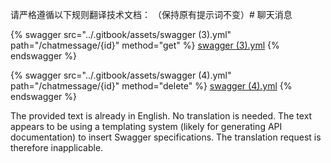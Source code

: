 请严格遵循以下规则翻译技术文档：
（保持原有提示词不变）# 聊天消息

{% swagger src="../.gitbook/assets/swagger (3).yml" path="/chatmessage/{id}" method="get" %}
[swagger (3).yml](<../.gitbook/assets/swagger (3).yml>)
{% endswagger %}

{% swagger src="../.gitbook/assets/swagger (4).yml" path="/chatmessage/{id}" method="delete" %}
[swagger (4).yml](<../.gitbook/assets/swagger (4).yml>)
{% endswagger %}


The provided text is already in English.  No translation is needed.  The text appears to be using a templating system (likely for generating API documentation) to insert Swagger specifications.  The translation request is therefore inapplicable.
